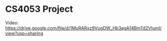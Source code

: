 # CS4053 Project

Video: https://drive.google.com/file/d/1MuRARxz9VugDW_Hb3agA14BmTd2VIumI/view?usp=sharing
